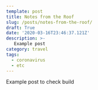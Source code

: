 ```yaml
---
template: post
title: Notes from the Roof
slug: /posts/notes-from-the-roof/
draft: True
date: '2020-03-16T23:46:37.121Z'
description: >-
   Example post
category: travel
tags:
  - coronavirus
  - etc
---
```


Example post to check build